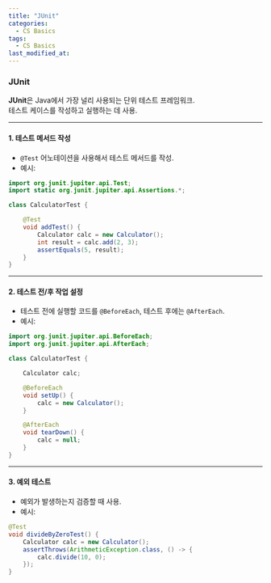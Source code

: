 ```yaml
---
title: "JUnit"
categories:
  - CS Basics
tags:
  - CS Basics
last_modified_at: 
---
```


### JUnit
**JUnit**은 Java에서 가장 널리 사용되는 단위 테스트 프레임워크.  
테스트 케이스를 작성하고 실행하는 데 사용.

---

#### 1. 테스트 메서드 작성
- `@Test` 어노테이션을 사용해서 테스트 메서드를 작성.
- 예시:
```java
import org.junit.jupiter.api.Test;
import static org.junit.jupiter.api.Assertions.*;

class CalculatorTest {

    @Test
    void addTest() {
        Calculator calc = new Calculator();
        int result = calc.add(2, 3);
        assertEquals(5, result);
    }
}
```

---

#### 2. 테스트 전/후 작업 설정
- 테스트 전에 실행할 코드를 `@BeforeEach`, 테스트 후에는 `@AfterEach`.
- 예시:
```java
import org.junit.jupiter.api.BeforeEach;
import org.junit.jupiter.api.AfterEach;

class CalculatorTest {

    Calculator calc;

    @BeforeEach
    void setUp() {
        calc = new Calculator();
    }

    @AfterEach
    void tearDown() {
        calc = null;
    }
}
```
---

#### 3. 예외 테스트
- 예외가 발생하는지 검증할 때 사용.
- 예시:
```java
@Test
void divideByZeroTest() {
    Calculator calc = new Calculator();
    assertThrows(ArithmeticException.class, () -> {
        calc.divide(10, 0);
    });
}
```